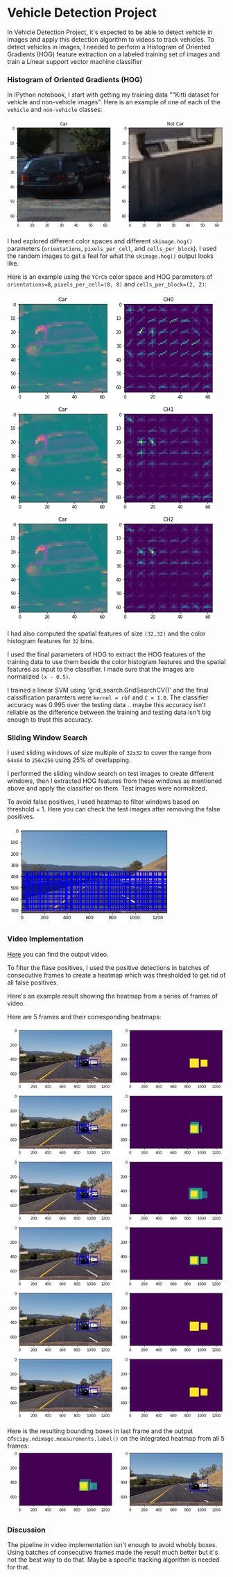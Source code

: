 # Vehicle Detection Project

In Vehicle Detection Project, it's expected to be able to detect vehicle in images and apply this detection algorithm to videos to track vehicles.
To detect vehicles in images, I needed to perform a Histogram of Oriented Gradients (HOG) feature extraction on a labeled training set of images and train a Linear support vector machine classifier

[//]: # (Image References)
[image1]: ./output_images/Vehicle_and_Non_Vehicle.png
[image2]: ./output_images/HOG0.png
[image4]: ./output_images/HOG1.png
[image5]: ./output_images/HOG2.png
[image6]: ./output_images/Test_Sliding_Windows.png
[image7]: ./output_images/Video_Test_Heat_map.png
[image8]: ./output_images/Video_Test_Heat_map1.png
[image9]: ./output_images/Video_Test_Heat_map2.png
[image10]: ./output_images/Video_Test_Heat_map3.png
[image11]: ./output_images/Video_Test_Heat_map4.png
[image12]: ./output_images/Video_Test_Heat_map5.png
[image13]: ./output_images/Video_Test_Output.png
[video1]: ./project_video.mp4


### Histogram of Oriented Gradients (HOG)

In IPython notebook, I start with getting my training data ""Kitti dataset for vehicle and non-vehicle images".  Here is an example of one of each of the `vehicle` and `non-vehicle` classes:

![alt text][image1]

I had explored different color spaces and different `skimage.hog()` parameters (`orientations`, `pixels_per_cell`, and `cells_per_block`).  I used the random images to get a feel for what the `skimage.hog()` output looks like. 

Here is an example using the `YCrCb` color space and HOG parameters of `orientations=8`, `pixels_per_cell=(8, 8)` and `cells_per_block=(2, 2)`:

![alt text][image2]
![alt text][image4]
![alt text][image5]

I had also computed the spatial features of size `(32,32)` and the color histogram features for `32` bins.

I used the final parameters of HOG to extract the HOG features of the training data to use them beside the color histogram features and the spatial features as input to the classifier. I made sure that the images are normalized `(x - 0.5)`.

I trained a linear SVM using 'grid_search.GridSearchCV()' and the final calssification paramters were `kernel = rbf` and `C = 1.0`. The classifier accuracy was 0.995 over the testing data .. maybe this accuracy isn't reliable as the difference between the training and testing data isn't big enough to trust this accuracy.


### Sliding Window Search

I used sliding windows of size multiple of `32x32` to cover the range from `64x64` to `256x256` using 25% of overlapping.

I performed the sliding window search on test images to create different windows, then I extracted HOG features from these windows as mentioned above and apply the classifier on them. Test images were normalized.

To avoid false positives, I used heatmap to filter windows based on threshold = 1. Here you can check the test images after removing the false positives.

![alt text][image6]


### Video Implementation

[Here](./project_video.mp4) you can find the output video.

To filter the flase positives, I used the positive detections in batches of consecutive frames to create a heatmap which was thresholded to get rid of all false positives.

Here's an example result showing the heatmap from a series of frames of video.

Here are 5 frames and their corresponding heatmaps:

![alt text][image7]
![alt text][image8]
![alt text][image9]
![alt text][image10]
![alt text][image11]
![alt text][image12]

Here is the resulting bounding boxes in last frame and the output of`scipy.ndimage.measurements.label()` on the integrated heatmap from all 5 frames:
![alt text][image13]

### Discussion

The pipeline in video implementation isn't enough to avoid whobly boxes. Using batches of consecutive frames made the result much better but it's not the best way to do that. Maybe a specific tracking algorithm is needed for that.
